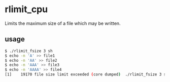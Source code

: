 
# rlimit_cpu

Limits the maximum size of a file which may be written.

## usage

```sh
$ ./rlimit_fsize 3 sh
$ echo -n 'A' >> file1
$ echo -n 'AA' >> file2
$ echo -n 'AAA' >> file3
$ echo -n 'AAAA' >> file4
[1]    19170 file size limit exceeded (core dumped)  ./rlimit_fsize 3 sh
```
